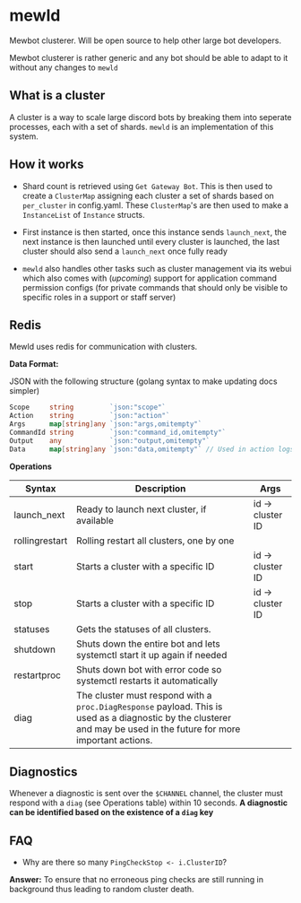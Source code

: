 # mewld

Mewbot clusterer. Will be open source to help other large bot developers.

Mewbot clusterer is rather generic and any bot should be able to adapt to it without any changes to ``mewld``

## What is a cluster

A cluster is a way to scale large discord bots by breaking them into seperate processes, each with a set of shards. ``mewld`` is an implementation of this system.

## How it works

- Shard count is retrieved using ``Get Gateway Bot``. This is then used to create a ``ClusterMap`` assigning each cluster a set of shards based on ``per_cluster`` in config.yaml. These ``ClusterMap``'s are then used to make a ``InstanceList`` of ``Instance`` structs.

- First instance is then started, once this instance sends ``launch_next``, the next instance is then launched until every cluster is launched, the last cluster should also send a ``launch_next`` once fully ready

- ``mewld`` also handles other tasks such as cluster management via its webui which also comes with (*upcoming*) support for application command permission configs (for private commands that should only be visible to specific roles in a support or staff server)

## Redis

Mewld uses redis for communication with clusters.

**Data Format:**

JSON with the following structure (golang syntax to make updating docs simpler)

```go
Scope     string         `json:"scope"`
Action    string         `json:"action"`
Args      map[string]any `json:"args,omitempty"`
CommandId string         `json:"command_id,omitempty"`
Output    any            `json:"output,omitempty"`
Data      map[string]any `json:"data,omitempty"` // Used in action logs
```

**Operations**

| Syntax      	   | Description 									  | Args                    |
| ------           | ----------- 									  | ----                    |
| launch_next      | Ready to launch next cluster, if available       | id -> cluster ID        |
| rollingrestart   | Rolling restart all clusters, one by one         |                         |
| start            | Starts a cluster with a specific ID              | id -> cluster ID        |
| stop             | Starts a cluster with a specific ID              | id -> cluster ID        |
| statuses         | Gets the statuses of all clusters.               |                         |
| shutdown         | Shuts down the entire bot and lets systemctl start it up again if needed | |
| restartproc      | Shuts down bot with error code so systemctl restarts it automatically |    |
| diag             | The cluster must respond with a ``proc.DiagResponse`` payload. This is used as a diagnostic by the clusterer and may be used in the future for more important actions.      |    |

## Diagnostics

Whenever a diagnostic is sent over the ``$CHANNEL`` channel, the cluster must respond with a ``diag`` (see Operations table) within 10 seconds. **A diagnostic can be identified based on the existence of a ``diag`` key**

## FAQ

- Why are there so many ``PingCheckStop <- i.ClusterID``?

**Answer:** To ensure that no erroneous ping checks are still running in background thus leading to random cluster death.